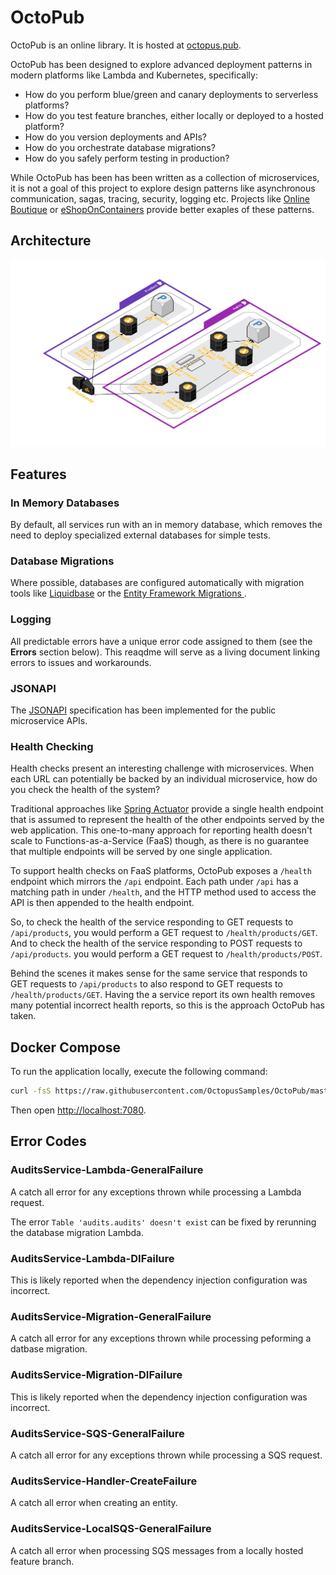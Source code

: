 # OctoPub

OctoPub is an online library. It is hosted at [octopus.pub](https://octopus.pub/).

OctoPub has been designed to explore advanced deployment patterns in modern platforms like Lambda and Kubernetes, 
specifically:

* How do you perform blue/green and canary deployments to serverless platforms?
* How do you test feature branches, either locally or deployed to a hosted platform?
* How do you version deployments and APIs?
* How do you orchestrate database migrations?
* How do you safely perform testing in production?

While OctoPub has been has been written as a collection of microservices, it is not a goal of this project to explore 
design patterns like asynchronous communication, sagas, tracing, security, logging etc. Projects like 
[Online Boutique](https://github.com/GoogleCloudPlatform/microservices-demo/)
or [eShopOnContainers](https://github.com/dotnet-architecture/eShopOnContainers) provide better exaples of these 
patterns.

## Architecture

![](Architecture.png)

## Features

### In Memory Databases
By default, all services run with an in memory database, which removes the need to deploy specialized external 
databases for simple tests.

### Database Migrations
Where possible, databases are configured automatically with migration tools like [Liquidbase](https://www.liquibase.org/) 
or the [Entity Framework Migrations ](https://docs.microsoft.com/en-us/ef/core/managing-schemas/migrations/?tabs=dotnet-core-cli).

### Logging
All predictable errors have a unique error code assigned to them (see the **Errors** section below). This reaqdme will 
serve as a living document linking errors to issues and workarounds.

### JSONAPI
The [JSONAPI](https://jsonapi.org/) specification has been implemented for the public microservice APIs.

### Health Checking
Health checks present an interesting challenge with microservices. When each URL can potentially be backed by an 
individual microservice, how do you check the health of the system?

Traditional approaches like [Spring Actuator](https://docs.spring.io/spring-boot/docs/current/reference/html/actuator.html) 
provide a single health endpoint that is assumed to represent the health of the other endpoints served by the web 
application. This one-to-many approach for reporting health doesn't scale to Functions-as-a-Service (FaaS) though, as 
there is no guarantee that multiple endpoints will be served by one single application.

To support health checks on FaaS platforms, OctoPub exposes a `/health` endpoint which mirrors the `/api` endpoint. 
Each path under `/api` has a matching path in under `/health`, and the HTTP method used to access the API is then 
appended to the health endpoint.

So, to check the health of the service responding to GET requests to `/api/products`, you would perform a GET request 
to `/health/products/GET`. And to check the health of the service responding to POST requests to `/api/products`. you 
would perform a GET request to `/health/products/POST`.

Behind the scenes it makes sense for the same service that responds to GET requests to `/api/products` to also respond 
to GET requests to `/health/products/GET`. Having the a service report its own health removes many potential incorrect 
health reports, so this is the approach OctoPub has taken.

## Docker Compose

To run the application locally, execute the following command:

```bash
curl -fsS https://raw.githubusercontent.com/OctopusSamples/OctoPub/master/docker/docker-compose.yml | docker-compose -f - up -d
```

Then open [http://localhost:7080](http://localhost:7080).

## Error Codes
### AuditsService-Lambda-GeneralFailure
A catch all error for any exceptions thrown while processing a Lambda request.

The error `Table 'audits.audits' doesn't exist` can be fixed by rerunning the database migration Lambda.

### AuditsService-Lambda-DIFailure
This is likely reported when the dependency injection configuration was incorrect.

### AuditsService-Migration-GeneralFailure
A catch all error for any exceptions thrown while processing peforming a datbase migration.

### AuditsService-Migration-DIFailure
This is likely reported when the dependency injection configuration was incorrect.

### AuditsService-SQS-GeneralFailure
A catch all error for any exceptions thrown while processing a SQS request.

### AuditsService-Handler-CreateFailure
A catch all error when creating an entity.

### AuditsService-LocalSQS-GeneralFailure
A catch all error when processing SQS messages from a locally hosted feature branch.
